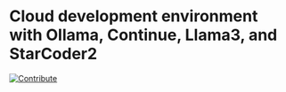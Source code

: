 # Cloud development environment with Ollama, Continue, Llama3, and StarCoder2

[![Contribute](https://www.eclipse.org/che/contribute.svg)](https://workspaces.openshift.com#https://github.com/redhat-developer-demos/cde-ollama-continue/)
